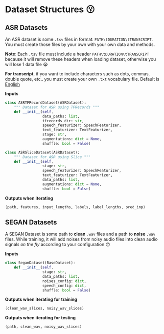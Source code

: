 # Dataset Structures :kissing:

## ASR Datasets

An ASR dataset is some `.tsv` files in format: `PATH\tDURATION\tTRANSCRIPT`. You must create those files by your own with your own data and methods.

**Note**: Each `.tsv` file must include a header `PATH\tDURATION\tTRANSCRIPT` because it will remove these headers when loading dataset, otherwise you will lose 1 data file :sob:

**For transcript**, if you want to include characters such as dots, commas, double quote, etc.. you must create your own `.txt` vocabulary file. Default is [English](../featurizers/english.txt)

**Inputs**

```python
class ASRTFRecordDataset(ASRDataset):
    """ Dataset for ASR using TFRecords """
    def __init__(self,
                 data_paths: list,
                 tfrecords_dir: str,
                 speech_featurizer: SpeechFeaturizer,
                 text_featurizer: TextFeaturizer,
                 stage: str,
                 augmentations: dict = None,
                 shuffle: bool = False)

class ASRSliceDataset(ASRDataset):
    """ Dataset for ASR using Slice """
    def __init__(self,
                 stage: str,
                 speech_featurizer: SpeechFeaturizer,
                 text_featurizer: TextFeaturizer,
                 data_paths: list,
                 augmentations: dict = None,
                 shuffle: bool = False)
```

**Outputs when iterating**

```python
(path, features, input_lengths, labels, label_lengths, pred_inp)
```

## SEGAN Datasets

A SEGAN Dataset is some path to **clean** `.wav` files and a path to **noise** `.wav` files. While training, it will add noises from noisy audio files into clean audio signals _on the fly_ according to your configuration :kissing_smiling_eyes:

**Inputs**

```python
class SeganDataset(BaseDataset):
    def __init__(self,
                 stage: str,
                 data_paths: list,
                 noises_config: dict,
                 speech_config: dict,
                 shuffle: bool = False)
```

**Outputs when iterating for training**

```python
(clean_wav_slices, noisy_wav_slices)
```

**Outputs when iterating for testing**

```python
(path, clean_wav, noisy_wav_slices)
```
